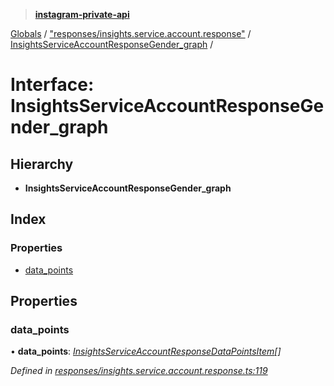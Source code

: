 > **[instagram-private-api](../README.md)**

[Globals](../README.md) / ["responses/insights.service.account.response"](../modules/_responses_insights_service_account_response_.md) / [InsightsServiceAccountResponseGender_graph](_responses_insights_service_account_response_.insightsserviceaccountresponsegender_graph.md) /

# Interface: InsightsServiceAccountResponseGender_graph

## Hierarchy

* **InsightsServiceAccountResponseGender_graph**

## Index

### Properties

* [data_points](_responses_insights_service_account_response_.insightsserviceaccountresponsegender_graph.md#data_points)

## Properties

###  data_points

• **data_points**: *[InsightsServiceAccountResponseDataPointsItem](_responses_insights_service_account_response_.insightsserviceaccountresponsedatapointsitem.md)[]*

*Defined in [responses/insights.service.account.response.ts:119](https://github.com/dilame/instagram-private-api/blob/e9c516c/src/responses/insights.service.account.response.ts#L119)*